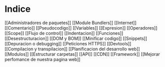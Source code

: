 # Indice

[[Administradores de paquetes]]
[[Module Bundlers]]
[[Internet]]
[[Comentario]]
[[Pseudocodigo]]
[[Variables]]
[[Expresion]]
[[Operadores]]
[[Scope]]
[[Flujo de control]]
[[Indentacion]]
[[Funciones]]
[[Desestructuracion]]
[[DOM y BOM]]
[[Minificar codigo]]
[[Snippets]]
[[Depuracion o debugging]]
[[Peticiones HTTPS]]
[[Devtools]]
[[Compilacion y transpilacion]]
[[Planificacion del desarrollo web]]
[[Modulos]]
[[Estructurar carpetas]]
[[API]]
[[CDN]]
[[Framework]]
[[Mejorar perfomance de nuestra pagina web]]

